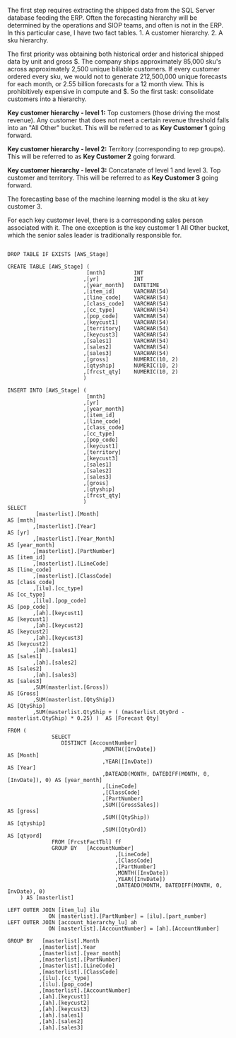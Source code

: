 The first step requires extracting the shipped data from the SQL Server database feeding the ERP.  Often the forecasting hierarchy will be determined by the operations and SIOP teams, and often is not in the ERP. In this particular case, I have two fact tables. 1. A customer hierarchy. 2. A sku hierarchy.

  The first priority was obtaining both historical order and historical shipped data by unit and gross $. The company ships approximately 85,000 sku's across approximately 2,500 unique billable customers. If every customer ordered every sku, we would not to generate 212,500,000 unique forecasts for each month, or 2.55 billion forecasts for a 12 month view. This is prohibitively expensive in compute and $.  So the first task: consolidate customers into a hierarchy.  
  
 **Key customer hierarchy - level 1:** Top customers (those driving the most revenue). Any customer that does not meet a certain revenue threshold falls into an "All Other" bucket. This will be referred to as **Key Customer 1** going forward.
  
 **Key customer hierarchy - level 2:** Territory (corresponding to rep groups). This will be referred to as **Key Customer 2** going forward.
  
 **Key customer hierarchy - level 3:** Concatanate of level 1 and level 3. Top customer and territory. This will be referred to as **Key Customer 3** going forward.
 
 The forecasting base of the machine learning model is the sku at key customer 3.
 
 For each key customer level, there is a corresponding sales person associated with it. The one exception is the key customer 1 All Other bucket, which the senior sales leader is traditionally responsible for.



```

DROP TABLE IF EXISTS [AWS_Stage]

CREATE TABLE [AWS_Stage] (
						 [mnth]         INT
						,[yr]           INT
						,[year_month]   DATETIME
						,[item_id]      VARCHAR(54)
						,[line_code]    VARCHAR(54)
						,[class_code]   VARCHAR(54)
						,[cc_type]      VARCHAR(54)
						,[pop_code]     VARCHAR(54)
						,[keycust1]     VARCHAR(54)
						,[territory]    VARCHAR(54)
						,[keycust3]     VARCHAR(54)
						,[sales1]       VARCHAR(54)
						,[sales2]       VARCHAR(54)
						,[sales3]       VARCHAR(54)
						,[gross]        NUMERIC(10, 2)
						,[qtyship]      NUMERIC(10, 2)
						,[frcst_qty]    NUMERIC(10, 2)
						) 
						
INSERT INTO [AWS_Stage] (
						 [mnth]
						,[yr]
						,[year_month]
						,[item_id]
						,[line_code]
						,[class_code]
						,[cc_type]
						,[pop_code]
						,[keycust1]
						,[territory]
						,[keycust3]
						,[sales1]
						,[sales2]
						,[sales3]
						,[gross]
						,[qtyship]
						,[frcst_qty]
						)
SELECT 
         [masterlist].[Month]                                                           AS [mnth]
        ,[masterlist].[Year]                                                            AS [yr]	
        ,[masterlist].[Year_Month]                                                      AS [year_month]
        ,[masterlist].[PartNumber]                                                      AS [item_id]
        ,[masterlist].[LineCode]                                                        AS [line_code]
        ,[masterlist].[ClassCode]                                                       AS [class_code]
        ,[ilu].[cc_type]                                                                AS [cc_type]
        ,[ilu].[pop_code]                                                               AS [pop_code]
        ,[ah].[keycust1]                                                                AS [keycust1]
        ,[ah].[keycust2]                                                                AS [keycust2]
        ,[ah].[keycust3]                                                                AS [keycust2]
        ,[ah].[sales1]                                                                  AS [sales1]
        ,[ah].[sales2]                                                                  AS [sales2]
        ,[ah].[sales3]                                                                  AS [sales3]
        ,SUM(masterlist.[Gross])                                                        AS [Gross]
        ,SUM(masterlist.[QtyShip])                                                      AS [QtyShip]
        ,SUM(masterlist.QtyShip + ( (masterlist.QtyOrd - masterlist.QtyShip) * 0.25) )	AS [Forecast Qty]

FROM (
              SELECT 
                 DISTINCT [AccountNumber]
							  ,MONTH([InvDate])                                 AS [Month]
							  ,YEAR([InvDate])                                  AS [Year]
							  ,DATEADD(MONTH, DATEDIFF(MONTH, 0, [InvDate]), 0) AS [year_month]
							  ,[LineCode]
							  ,[ClassCode]
							  ,[PartNumber]
							  ,SUM([GrossSales])                                AS [gross]
							  ,SUM([QtyShip])                                   AS [qtyship]
							  ,SUM([QtyOrd])                                    AS [qtyord]	  
              FROM [FrcstFactTbl] ff
              GROUP BY   [AccountNumber]
					              ,[LineCode]
					              ,[ClassCode]
					              ,[PartNumber]
					              ,MONTH([InvDate])
					              ,YEAR([InvDate])
					              ,DATEADD(MONTH, DATEDIFF(MONTH, 0, InvDate), 0)
	) AS [masterlist]

LEFT OUTER JOIN [item_lu] ilu
             ON [masterlist].[PartNumber] = [ilu].[part_number]
LEFT OUTER JOIN [account_hierarchy_lu] ah
             ON [masterlist].[AccountNumber] = [ah].[AccountNumber]

GROUP BY   [masterlist].Month
          ,[masterlist].Year
          ,[masterlist].[year_month]
          ,[masterlist].[PartNumber]
          ,[masterlist].[LineCode]
          ,[masterlist].[ClassCode]
          ,[ilu].[cc_type]
          ,[ilu].[pop_code]
          ,[masterlist].[AccountNumber]
          ,[ah].[keycust1]
          ,[ah].[keycust2]
          ,[ah].[keycust3]
          ,[ah].[sales1]
          ,[ah].[sales2]
          ,[ah].[sales3]
          
```
